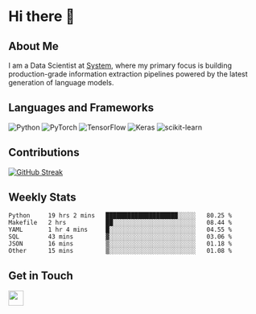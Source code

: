 # Hi there 👋

## About Me
I am a Data Scientist at [System](https://www.system.com), where my primary focus is building production-grade information extraction pipelines powered by the latest generation of language models.

## Languages and Frameworks
![Python](https://img.shields.io/badge/python-3670A0?style=for-the-badge&logo=python&logoColor=ffdd54)
![PyTorch](https://img.shields.io/badge/PyTorch-%23EE4C2C.svg?style=for-the-badge&logo=PyTorch&logoColor=white)
![TensorFlow](https://img.shields.io/badge/TensorFlow-%23FF6F00.svg?style=for-the-badge&logo=TensorFlow&logoColor=white)
![Keras](https://img.shields.io/badge/Keras-%23D00000.svg?style=for-the-badge&logo=Keras&logoColor=white)
![scikit-learn](https://img.shields.io/badge/scikit--learn-%23F7931E.svg?style=for-the-badge&logo=scikit-learn&logoColor=white)


## Contributions
[![GitHub Streak](https://streak-stats.demolab.com/?user=naingthet&theme=dark)](https://git.io/streak-stats)


## Weekly Stats
<!--START_SECTION:waka-->

```text
Python     19 hrs 2 mins   ████████████████████░░░░░   80.25 %
Makefile   2 hrs           ██░░░░░░░░░░░░░░░░░░░░░░░   08.44 %
YAML       1 hr 4 mins     █░░░░░░░░░░░░░░░░░░░░░░░░   04.55 %
SQL        43 mins         ▓░░░░░░░░░░░░░░░░░░░░░░░░   03.06 %
JSON       16 mins         ▒░░░░░░░░░░░░░░░░░░░░░░░░   01.18 %
Other      15 mins         ▒░░░░░░░░░░░░░░░░░░░░░░░░   01.08 %
```

<!--END_SECTION:waka-->

## Get in Touch
<p align='left'>
<!-- <a href="https://naingthet.github.io/"><img height="30" src="https://img.shields.io/badge/Portfolio-%230077B5.svg?style=for-the-badge&logoColor=white"></a>&nbsp;&nbsp; -->
<a href="https://www.linkedin.com/in/thet-naing/"><img height="30" src="https://img.shields.io/badge/linkedin-%230077B5.svg?style=for-the-badge&logo=linkedin&logoColor=white"></a>&nbsp;&nbsp;
</p>
